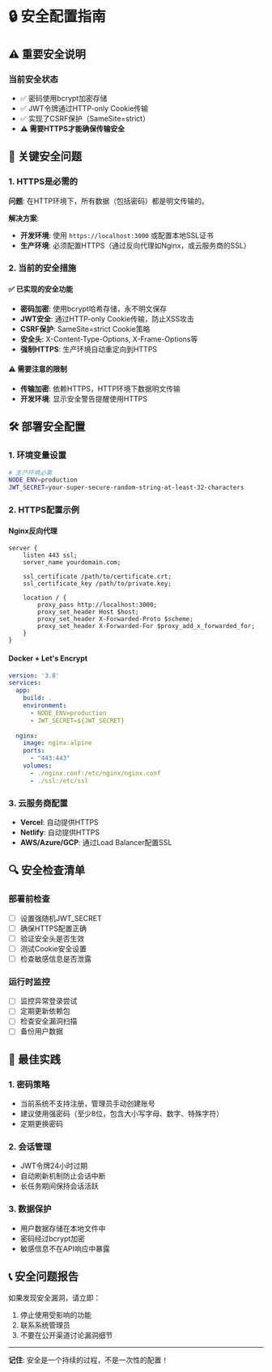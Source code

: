 # 🔒 安全配置指南

## ⚠️ 重要安全说明

### 当前安全状态
- ✅ 密码使用bcrypt加密存储
- ✅ JWT令牌通过HTTP-only Cookie传输
- ✅ 实现了CSRF保护（SameSite=strict）
- ⚠️ **需要HTTPS才能确保传输安全**

## 🚨 关键安全问题

### 1. HTTPS是必需的
**问题**: 在HTTP环境下，所有数据（包括密码）都是明文传输的。

**解决方案**:
- **开发环境**: 使用 `https://localhost:3000` 或配置本地SSL证书
- **生产环境**: 必须配置HTTPS（通过反向代理如Nginx，或云服务商的SSL）

### 2. 当前的安全措施

#### ✅ 已实现的安全功能
- **密码加密**: 使用bcrypt哈希存储，永不明文保存
- **JWT安全**: 通过HTTP-only Cookie传输，防止XSS攻击
- **CSRF保护**: SameSite=strict Cookie策略
- **安全头**: X-Content-Type-Options, X-Frame-Options等
- **强制HTTPS**: 生产环境自动重定向到HTTPS

#### ⚠️ 需要注意的限制
- **传输加密**: 依赖HTTPS，HTTP环境下数据明文传输
- **开发环境**: 显示安全警告提醒使用HTTPS

## 🛠️ 部署安全配置

### 1. 环境变量设置
```bash
# 生产环境必需
NODE_ENV=production
JWT_SECRET=your-super-secure-random-string-at-least-32-characters
```

### 2. HTTPS配置示例

#### Nginx反向代理
```nginx
server {
    listen 443 ssl;
    server_name yourdomain.com;
    
    ssl_certificate /path/to/certificate.crt;
    ssl_certificate_key /path/to/private.key;
    
    location / {
        proxy_pass http://localhost:3000;
        proxy_set_header Host $host;
        proxy_set_header X-Forwarded-Proto $scheme;
        proxy_set_header X-Forwarded-For $proxy_add_x_forwarded_for;
    }
}
```

#### Docker + Let's Encrypt
```yaml
version: '3.8'
services:
  app:
    build: .
    environment:
      - NODE_ENV=production
      - JWT_SECRET=${JWT_SECRET}
  
  nginx:
    image: nginx:alpine
    ports:
      - "443:443"
    volumes:
      - ./nginx.conf:/etc/nginx/nginx.conf
      - ./ssl:/etc/ssl
```

### 3. 云服务商配置
- **Vercel**: 自动提供HTTPS
- **Netlify**: 自动提供HTTPS  
- **AWS/Azure/GCP**: 通过Load Balancer配置SSL

## 🔍 安全检查清单

### 部署前检查
- [ ] 设置强随机JWT_SECRET
- [ ] 确保HTTPS配置正确
- [ ] 验证安全头是否生效
- [ ] 测试Cookie安全设置
- [ ] 检查敏感信息是否泄露

### 运行时监控
- [ ] 监控异常登录尝试
- [ ] 定期更新依赖包
- [ ] 检查安全漏洞扫描
- [ ] 备份用户数据

## 🚀 最佳实践

### 1. 密码策略
- 当前系统不支持注册，管理员手动创建账号
- 建议使用强密码（至少8位，包含大小写字母、数字、特殊字符）
- 定期更换密码

### 2. 会话管理
- JWT令牌24小时过期
- 自动刷新机制防止会话中断
- 长任务期间保持会话活跃

### 3. 数据保护
- 用户数据存储在本地文件中
- 密码经过bcrypt加密
- 敏感信息不在API响应中暴露

## 📞 安全问题报告

如果发现安全漏洞，请立即：
1. 停止使用受影响的功能
2. 联系系统管理员
3. 不要在公开渠道讨论漏洞细节

---

**记住**: 安全是一个持续的过程，不是一次性的配置！

